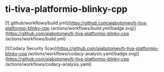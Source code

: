 # ti-tiva-platformio-blinky-cpp

[![.github/workflows/build.yml](https://github.com/ajabotomey/ti-tiva-platformio-blinky-cpp
/actions/workflows/build.yml/badge.svg)](https://github.com/ajabotomey/ti-tiva-platformio-blinky-cpp
/actions/workflows/build.yml)

[![Codacy Security Scan](https://github.com/ajabotomey/ti-tiva-platformio-blinky-cpp
/actions/workflows/codacy-analysis.yaml/badge.svg)](https://github.com/ajabotomey/ti-tiva-platformio-blinky-cpp
/actions/workflows/codacy-analysis.yaml)
